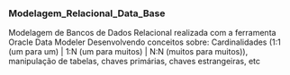 ### Modelagem_Relacional_Data_Base
Modelagem de Bancos de Dados Relacional realizada com a ferramenta Oracle Data Modeler
Desenvolvendo conceitos sobre: Cardinalidades (1:1 (um para um) | 1:N (um para muitos) | N:N (muitos para muitos)), manipulação de tabelas, chaves primárias, chaves estrangeiras, etc

